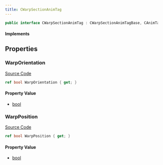 ```yaml
---
title: CWarpSectionAnimTag
---
```


```csharp
public interface CWarpSectionAnimTag : CWarpSectionAnimTagBase, CAnimTagBase, ISchemaClass<CAnimTagBase>, ISchemaClass<CWarpSectionAnimTagBase>, ISchemaClass<CWarpSectionAnimTag>, ISchemaField, ISchemaClass, INativeHandle
```

#### Implements

## Properties

### WarpOrientation

[Source Code](https://github.com/swiftly-solution/swiftlys2/blob/main/managed/src/SwiftlyS2.Generated/Schemas/Interfaces/CWarpSectionAnimTag.cs#L19)

```csharp
ref bool WarpOrientation { get; }
```

#### Property Value

- [bool](https://learn.microsoft.com/dotnet/api/system.boolean)

### WarpPosition

[Source Code](https://github.com/swiftly-solution/swiftlys2/blob/main/managed/src/SwiftlyS2.Generated/Schemas/Interfaces/CWarpSectionAnimTag.cs#L17)

```csharp
ref bool WarpPosition { get; }
```

#### Property Value

- [bool](https://learn.microsoft.com/dotnet/api/system.boolean)

